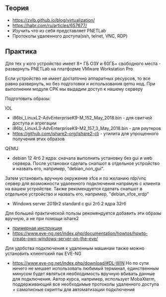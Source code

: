## Теория

- https://zvlb.github.io/blog/virtualization/
- https://habr.com/ru/articles/657677/
- Изучить что из себя представляет PNETLab
- Протоколы удаленного доступа(ssh, telnet, VNC, RDP)

## Практика

Для тех у кого устройство имеет 8+ ГБ ОЗУ и 60ГБ+ свободного места - развернуть PNETLab на платформе VMware Workstation Pro

Если устройство не имеет достаточно аппаратных ресурсов, то все равно развернуть, но без подготовки и использования qemu нод. При выполнении модуля СРК мы выдадим доступ к нашему серверу

Подготовить образы:

IOL

- i86bi_LinuxL2-AdvEnterpriseK9-M_152_May_2018.bin - для свитчей доступа и агрегации
- i86bi_LinuxL3-AdvEnterpriseK9-M2_157_3_May_2018.bin - для роутеров
- https://github.com/ishare2-org/ishare2-cli - утилита для упрощенного получения этих образов

QEMU

- debian 12 4гб 2 ядра: сначала выполнить установку без gui и web сервера. После установки сделать снапшот в отдельное устройство и назвать его, например, "debian_non_gui".

Затем установить вручную окружение xfce и по желанию rdp/vnc сервер для возможности удаленного подключения напрямую с клиента на вашем устройстве. Также рекомендуется сделать снапшот в отдельное устройство и назвать его, например, "debian_xfce_xrdp"

- Windows server 2019r2 standard с gui 2гб 2 ядра 32гб

Для большей практической пользы рекомендуется добавить эти образы вручную, а не при помощи ishare2

- [примерная инструкция](PNETLab%добавление%QEMU%образов.pdf)
- https://www.eve-ng.net/index.php/documentation/howtos/howto-create-own-windows-server-on-the-eve/

Для удобства подключения к удаленным машинам также можно установить клиентский пак EVE-NG

- https://www.eve-ng.net/index.php/download/#DL-WIN
  Но по сути ничего не мешает использовать любимый терминал, единственным минусом будет являться необходимость вручную вбивать данные для подключения. Автор курса, например, использует MobaXterm, поддерживающий все необходимые протоколы удаленного доступа + самописные скрипты для автоматизации подключения
